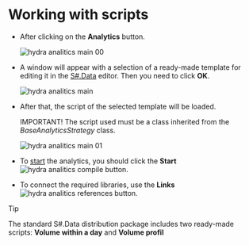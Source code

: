 # Working with scripts

- After clicking on the **Analytics** button.

  ![hydra analitics main 00](~/images/hydra_analitics_main_00.png)
- A window will appear with a selection of a ready\-made template for editing it in the [S\#.Data](Hydra.md) editor. Then you need to click **OK**.

  ![hydra analitics main](~/images/hydra_analitics_main.png)
- After that, the script of the selected template will be loaded.

  IMPORTANT\! The script used must be a class inherited from the *BaseAnalyticsStrategy* class.

  ![hydra analitics main 01](~/images/hydra_analitics_main_01.png)
- To [start](HydraAnalyticsShow.md) the analytics, you should click the **Start**![hydra analitics compile](~/images/hydra_analitics_compile.png) button. 
- To connect the required libraries, use the **Links**![hydra analitics references](~/images/hydra_analitics_references.png) button.

> [!TIP]
> The standard S\#.Data distribution package includes two ready\-made scripts: **Volume within a day** and **Volume profil**
